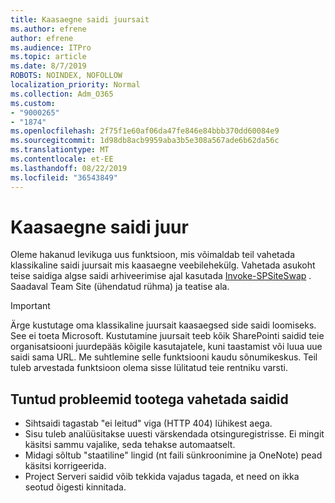```yaml
---
title: Kaasaegne saidi juursait
ms.author: efrene
author: efrene
ms.audience: ITPro
ms.topic: article
ms.date: 8/7/2019
ROBOTS: NOINDEX, NOFOLLOW
localization_priority: Normal
ms.collection: Adm_O365
ms.custom:
- "9000265"
- "1874"
ms.openlocfilehash: 2f75f1e60af06da47fe846e84bbb370dd60084e9
ms.sourcegitcommit: 1d98db8acb9959aba3b5e308a567ade6b62da56c
ms.translationtype: MT
ms.contentlocale: et-EE
ms.lasthandoff: 08/22/2019
ms.locfileid: "36543849"
---
```

# <a name="modern-site-as-root-site"></a>Kaasaegne saidi juur

Oleme hakanud levikuga uus funktsioon, mis võimaldab teil vahetada klassikaline saidi juursait mis kaasaegne veebilehekülg. Vahetada asukoht teise saidiga algse saidi arhiveerimise ajal kasutada [Invoke-SPSiteSwap](https://docs.microsoft.com/powershell/module/sharepoint-online/invoke-spositeswap?view=sharepoint-ps) . Saadaval Team Site (ühendatud rühma) ja teatise ala. 

>[!Important]
> Ärge kustutage oma klassikaline juursait kaasaegsed side saidi loomiseks. See ei toeta Microsoft. Kustutamine juursait teeb kõik SharePointi saidid teie organisatsiooni juurdepääs kõigile kasutajatele, kuni taastamist või luua uue saidi sama URL. Me suhtlemine selle funktsiooni kaudu sõnumikeskus. Teil tuleb arvestada funktsioon olema sisse lülitatud teie rentniku varsti.

## <a name="known-issues-with-swapping-sites"></a>Tuntud probleemid tootega vahetada saidid
- Sihtsaidi tagastab "ei leitud" viga (HTTP 404) lühikest aega.
- Sisu tuleb analüüsitakse uuesti värskendada otsinguregistrisse. Ei mingit käsitsi sammu vajalike, seda tehakse automaatselt.
- Midagi sõltub "staatiline" lingid (nt faili sünkroonimine ja OneNote) pead käsitsi korrigeerida.
- Project Serveri saidid võib tekkida vajadus tagada, et need on ikka seotud õigesti kinnitada. 
